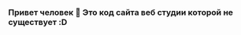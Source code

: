 ### Привет человек 👋 Это код сайта веб студии которой не существует :D   

<!--
**cr1ma/Cr1Ma** is a ✨ _special_ ✨ repository because its `README.md` (this file) appears on your GitHub profile.

Here are some ideas to get you started:

- 🔭 I'm currently working on my first website
- 🌱 I am currently learning HTML, CSS, JS
- 💬 Ask me on my insta @the_sasha_m
- 📫 How to get to me: Kryvyi Rih, come
- ⚡ Fun fact: I'm 14) 
ы
->
-->

